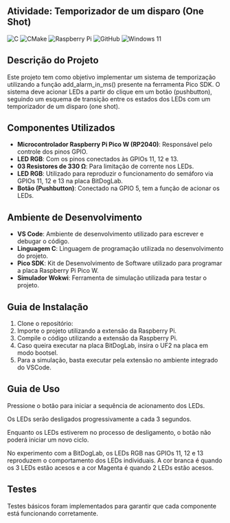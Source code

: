 ## Atividade: Temporizador de um disparo (One Shot)

![C](https://img.shields.io/badge/c-%2300599C.svg?style=for-the-badge&logo=c&logoColor=white)
![CMake](https://img.shields.io/badge/CMake-%23008FBA.svg?style=for-the-badge&logo=cmake&logoColor=white)
![Raspberry Pi](https://img.shields.io/badge/-Raspberry_Pi-C51A4A?style=for-the-badge&logo=Raspberry-Pi)
![GitHub](https://img.shields.io/badge/github-%23121011.svg?style=for-the-badge&logo=github&logoColor=white)
![Windows 11](https://img.shields.io/badge/Windows%2011-%230079d5.svg?style=for-the-badge&logo=Windows%2011&logoColor=white)

## Descrição do Projeto

Este projeto tem como objetivo implementar um sistema de temporização utilizando a função add_alarm_in_ms() presente na ferramenta Pico SDK. O sistema deve acionar LEDs a partir do clique em um botão (pushbutton), seguindo um esquema de transição entre os estados dos LEDs com um temporizador de um disparo (one shot).

## Componentes Utilizados

- **Microcontrolador Raspberry Pi Pico W (RP2040)**: Responsável pelo controle dos pinos GPIO.
- **LED RGB**: Com os pinos conectados às GPIOs 11, 12 e 13.
- **03 Resistores de 330 Ω**: Para limitação de corrente nos LEDs.
- **LED RGB**: Utilizado para reproduzir o funcionamento do semáforo via GPIOs 11, 12 e 13 na placa BitDogLab.
- **Botão (Pushbutton)**: Conectado na GPIO 5, tem a função de acionar os LEDs.

## Ambiente de Desenvolvimento

- **VS Code**: Ambiente de desenvolvimento utilizado para escrever e debugar o código.
- **Linguagem C**: Linguagem de programação utilizada no desenvolvimento do projeto.
- **Pico SDK**: Kit de Desenvolvimento de Software utilizado para programar a placa Raspberry Pi Pico W.
- **Simulador Wokwi**: Ferramenta de simulação utilizada para testar o projeto.

## Guia de Instalação

1. Clone o repositório:
2. Importe o projeto utilizando a extensão da Raspberry Pi.
3. Compile o código utilizando a extensão da Raspberry Pi.
4. Caso queira executar na placa BitDogLab, insira o UF2 na placa em modo bootsel.
5. Para a simulação, basta executar pela extensão no ambiente integrado do VSCode.

## Guia de Uso

Pressione o botão para iniciar a sequência de acionamento dos LEDs.

Os LEDs serão desligados progressivamente a cada 3 segundos.

Enquanto os LEDs estiverem no processo de desligamento, o botão não poderá iniciar um novo ciclo.

No experimento com a BitDogLab, os LEDs RGB nas GPIOs 11, 12 e 13 reproduzem o comportamento dos LEDs individuais.
A cor branca é quando os 3 LEDs estão acesos e a cor Magenta é quando 2 LEDs estão acesos.

## Testes

Testes básicos foram implementados para garantir que cada componente está funcionando corretamente. 





